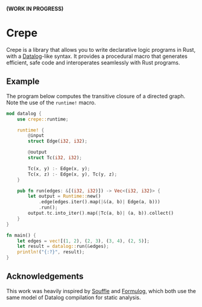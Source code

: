**(WORK IN PROGRESS)**

# Crepe

Crepe is a library that allows you to write declarative logic programs in
Rust, with a [Datalog](https://en.wikipedia.org/wiki/Datalog)-like syntax.
It provides a procedural macro that generates efficient, safe code and
interoperates seamlessly with Rust programs.

## Example

The program below computes the transitive closure of a directed graph. Note
the use of the `runtime!` macro.

```rust
mod datalog {
    use crepe::runtime;

    runtime! {
        @input
        struct Edge(i32, i32);

        @output
        struct Tc(i32, i32);

        Tc(x, y) :- Edge(x, y);
        Tc(x, z) :- Edge(x, y), Tc(y, z);
    }

    pub fn run(edges: &[(i32, i32)]) -> Vec<(i32, i32)> {
        let output = Runtime::new()
            .edge(edges.iter().map(|&(a, b)| Edge(a, b)))
            .run();
        output.tc.into_iter().map(|Tc(a, b)| (a, b)).collect()
    }
}

fn main() {
    let edges = vec![(1, 2), (2, 3), (3, 4), (2, 5)];
    let result = datalog::run(&edges);
    println!("{:?}", result);
}
```

## Acknowledgements

This work was heavily inspired by [Souffle](https://souffle-lang.github.io/)
and [Formulog](https://github.com/HarvardPL/formulog), which both use the same
model of Datalog compilation for static analysis.
